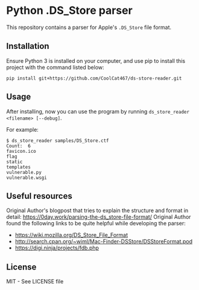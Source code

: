 # Python .DS_Store parser
This repository contains a parser for Apple's `.DS_Store` file format.

<!-- BADGIE TIME -->
<!-- END BADGIE TIME -->

## Installation
Ensure Python 3 is installed on your computer, and use pip to
install this project with the command listed below:

```
pip install git+https://github.com/CoolCat467/ds-store-reader.git
```

## Usage
After installing, now you can use the program by running `ds_store_reader <filename> [--debug]`.

For example:
```console
$ ds_store_reader samples/DS_Store.ctf
Count:  6
favicon.ico
flag
static
templates
vulnerable.py
vulnerable.wsgi
```

## Useful resources

Original Author's blogpost that tries to explain the structure and format in detail:  https://0day.work/parsing-the-ds_store-file-format/
Original Author found the following links to be quite helpful while developing the parser:

- https://wiki.mozilla.org/DS_Store_File_Format
- http://search.cpan.org/~wiml/Mac-Finder-DSStore/DSStoreFormat.pod
- https://digi.ninja/projects/fdb.php

## License

MIT - See LICENSE file
